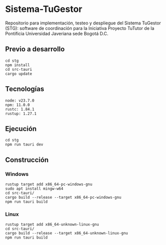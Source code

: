 # Sistema-TuGestor
Repositorio para implementación, testeo y despliegue del Sistema TuGestor (STG): software de coordinación para la Iniciativa Proyecto TuTutor de la Pontificia Universidad Javeriana sede Bogotá D.C.


## Previo a desarrollo
```
cd stg
npm install
cd src-tauri
cargo update
```

## Tecnologías
```
node: v23.7.0
npm: 11.0.0
rustc: 1.84.1
rustup: 1.27.1
```

## Ejecución
```
cd stg
npm run tauri dev
```

## Construcción
### Windows
```
rustup target add x86_64-pc-windows-gnu
sudo apt install mingw-w64
cd src-tauri/
cargo build --release --target x86_64-pc-windows-gnu
npm run tauri build
```
### Linux
```
rustup target add x86_64-unknown-linux-gnu
cd src-tauri/
cargo build --release --target x86_64-unknown-linux-gnu
npm run tauri build
```
